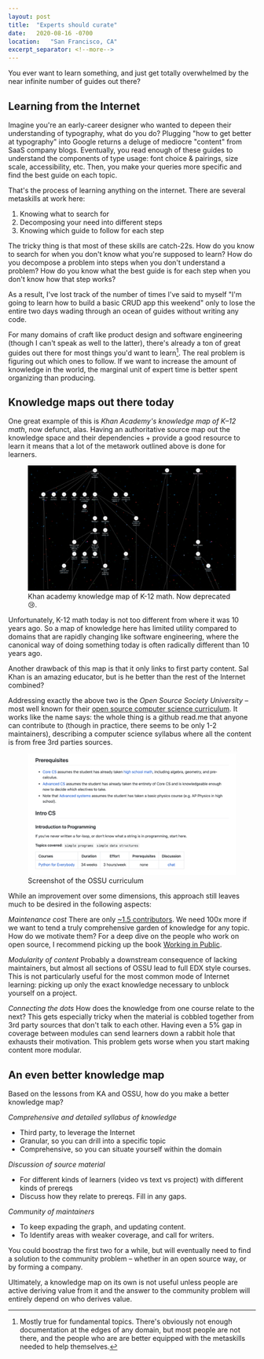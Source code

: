 ```yaml
---
layout: post
title:  "Experts should curate"
date:   2020-08-16 -0700
location:   "San Francisco, CA"
excerpt_separator: <!--more-->
---
```


You ever want to learn something, and just get totally overwhelmed by the near infinite number of guides out there? <!--more--> 

## Learning from the Internet

Imagine you're an early-career designer who wanted to depeen their understanding of typography, what do you do? Plugging "how to get better at typography" into Google returns a deluge of mediocre "content" from SaaS company blogs. Eventually, you read enough of these guides to understand the components of type usage: font choice & pairings, size scale, accessibility, etc. Then, you make your queries more specific and find the best guide on each topic.

That's the process of learning anything on the internet. There are several metaskills at work here:

1. Knowing what to search for
2. Decomposing your need into different steps
2. Knowing which guide to follow for each step

The tricky thing is that most of these skills are catch-22s. How do you know to search for when you don't know what you're supposed to learn? How do you decompose a problem into steps when you don't understand a problem? How do you know what the best guide is for each step when you don't know how that step works?

As a result, I've lost track of the number of times I've said to myself "I'm going to learn how to build a basic CRUD app this weekend" only to lose the entire two days wading through an ocean of guides without writing any code.

For many domains of craft like product design and software engineering (though I can't speak as well to the latter), there's already a ton of great guides out there for most things you'd want to learn[^1]. The real problem is figuring out which ones to follow. If we want to increase the amount of knowledge in the world, the marginal unit of expert time is better spent organizing than producing.

## Knowledge maps out there today

One great example of this is *Khan Academy's knowledge map of K–12 math*, now defunct, alas. Having an authoritative source map out the knowledge space and their dependencies + provide a good resource to learn it means that a lot of the metawork outlined above is done for learners.

<figure>
  <img class="blogImage" src="/assets/blogImg/curation/knowledgeMap.png" alt="khan academy knowledge map">
  <figcaption>Khan academy knowledge map of K-12 math. Now deprecated 😢.</figcaption>
</figure>

Unfortunately, K-12 math today is not too different from where it was 10 years ago. So a map of knowledge here has limited utility compared to domains that are rapidly changing like software engineering, where the canonical way of doing something today is often radically different than 10 years ago.

Another drawback of this map is that it only links to first party content. Sal Khan is an amazing educator, but is he better than the rest of the Internet combined?

Addressing exactly the above two is the *Open Source Society University* – most well known for their [open source computer science curriculum][OSSUCS]. It works like the name says: the whole thing is a github read.me that anyone can contribute to (though in practice, there seems to be only 1-2 maintainers), describing a computer science syllabus where all the content is from free 3rd parties sources.

<figure>
  <img class="blogImage" src="/assets/blogImg/curation/ossu.png" alt="OSSU">
  <figcaption>Screenshot of the OSSU curriculum</figcaption>
</figure>

While an improvement over some dimensions, this approach still leaves much to be desired in the following aspects: 

*Maintenance cost* There are only [~1.5 contributors][contributors]. We need 100x more if we want to tend a truly comprehensive garden of knowledge for any topic. How do we motivate them? For a deep dive on the people who work on open source, I recommend picking up the book [Working in Public](https://www.amazon.com/Working-Public-Making-Maintenance-Software/dp/0578675862).

*Modularity of content* Probably a downstream consequence of lacking maintainers, but almost all sections of OSSU lead to full EDX style courses. This is not particularly useful for the most common mode of Internet learning: picking up only the exact knowledge necessary to unblock yourself on a project.

*Connecting the dots* How does the knowledge from one course relate to the next? This gets especially tricky when the material is cobbled together from 3rd party sources that don't talk to each other. Having even a 5% gap in coverage between modules can send learners down a rabbit hole that exhausts their motivation. This problem gets worse when you start making content more modular.

## An even better knowledge map

Based on the lessons from KA and OSSU, how do you make a better knowledge map?

*Comprehensive and detailed syllabus of knowledge*
- Third party, to leverage the Internet
- Granular, so you can drill into a specific topic
- Comprehensive, so you can situate yourself within the domain

*Discussion of source material*
- For different kinds of learners (video vs text vs project) with different kinds of prereqs
- Discuss how they relate to prereqs. Fill in any gaps.

*Community of maintainers*
- To keep expading the graph, and updating content.
- To Identify areas with weaker coverage, and call for writers.

You could boostrap the first two for a while, but will eventually need to find a solution to the community problem – whether in an open source way, or by forming a company.

Ultimately, a knowledge map on its own is not useful unless people are active deriving value from it and the answer to the community problem will entirely depend on who derives value.



[^1]: Mostly true for fundamental topics. There's obviously not enough documentation at the edges of any domain, but most people are not there, and the people who are are better equipped with the metaskills needed to help themselves.

[OSSUCS]: https://github.com/ossu/computer-science
[contributors]: https://github.com/ossu/computer-science/graphs/contributors